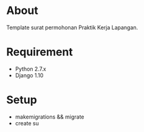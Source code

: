 # About
Template surat permohonan Praktik Kerja Lapangan. 

# Requirement
* Python 2.7.x
* Django 1.10

# Setup
* makemigrations && migrate
* create su
